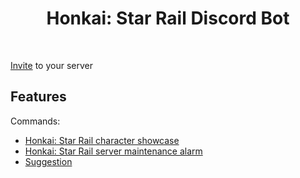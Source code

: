 <h1 align="center">Honkai: Star Rail Discord Bot</h1>

<div align="center">
  <img src="https://img.shields.io/badge/python-3670A0?style=for-the-badge&logo=python&logoColor=ffdd54)" alt="">
  <img src="https://img.shields.io/badge/interaction.py-%235865F2.svg?style=for-the-badge&logo=discord&logoColor=white" alt="">
  <img src="https://img.shields.io/badge/mihomo-%23121011.svg?style=for-the-badge&logo=github&logoColor=white" alt="">
</div>

[Invite](https://discordjs.guide/preparations/adding-your-bot-to-servers.html#bot-invite-links) to your server

## Features

Commands:

- [Honkai: Star Rail character showcase](/profile_uid)
- [Honkai: Star Rail server maintenance alarm](/maintenance_reminder)
- [Suggestion](#suggestion)
